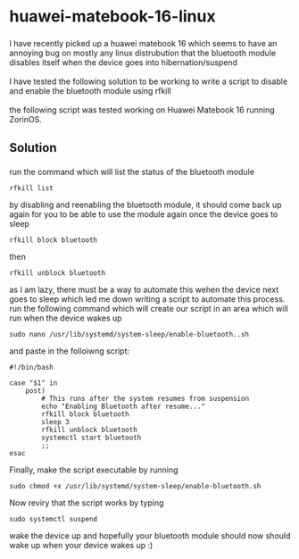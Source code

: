 <h1 align="left">huawei-matebook-16-linux</h1>

###

<p align="left">I have recently picked up a huawei matebook 16 which seems to have an annoying bug on mostly any linux distrubution that the bluetooth module disables itself when the device goes into hibernation/suspend<br><br>I have tested the following solution to be working to write a script to disable and enable the bluetooth module using rfkill<br><br>the following script was tested working on Huawei Matebook 16 running ZorinOS.</p>

###

<h2 align="left">Solution</h2>

###

<p align="left">run the command which will list the status of the bluetooth module</p>

``
rfkill list
``
  
<p align="left">by disabling and reenabling the bluetooth module, it should come back up again for you to be able to use the module again once the device goes to sleep</p>

``
  rfkill block bluetooth
``
<p align="left">then</p>

``
rfkill unblock bluetooth
``

<p align="left">as I am lazy, there must be a way to automate this wehen the device next goes to sleep which led me down writing a script to automate this process. run the following command which will create our script in an area which will run when the device wakes up</p>

``
sudo nano /usr/lib/systemd/system-sleep/enable-bluetooth..sh
``

<p align="left">and paste in the folloiwng script:</p>

``` 
#!/bin/bash

case "$1" in
    post)
        # This runs after the system resumes from suspension
        echo "Enabling Bluetooth after resume..."
        rfkill block bluetooth
        sleep 3
        rfkill unblock bluetooth
        systemctl start bluetooth
        ;;
esac

``` 

<p align="left">Finally, make the script executable by running</p>

``
sudo chmod +x /usr/lib/systemd/system-sleep/enable-bluetooth.sh
``

<p align="left">Now reviry that the script works by typing</p>

``
sudo systemctl suspend
``
<p align="left">wake the device up and hopefully your bluetooth module should now should wake up when your device wakes up :)</p>

###
